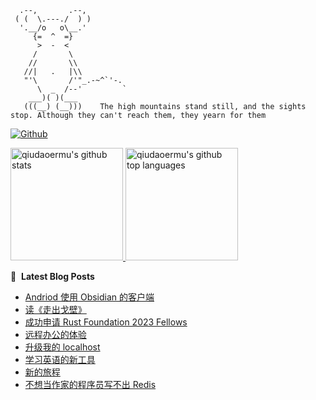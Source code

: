 ```
  .--,       .--,
 ( (  \.---./  ) )
  '.__/o   o\__.'
     {=  ^  =}
      >  -  <
     /       \
    //       \\
   //|   .   |\\
   "'\       /'"_.-~^`'-.
      \  _  /--'         `
    ___)( )(___
   (((__) (__)))    The high mountains stand still, and the sights stop. Although they can't reach them, they yearn for them
```

[![Github](https://img.shields.io/github/followers/qiudaoermu?label=Follow&style=social)](https://github.com/qiudaoermu)

<a href="https://github.com/qiudaoermu">
  <img height="180em" src="https://github-readme-stats.vercel.app/api?username=qiudaoermu&show_icons=true&count_private=true" alt="qiudaoermu's github stats" />
  <img height="180em" src="https://github-readme-stats.vercel.app/api/top-langs/?username=qiudaoermu&layout=compact" alt="qiudaoermu's github top languages" />
</a>
<br/>

<!--
** qiudaoermu / qiudaoermu ** is a ✨ _special_ ✨ repository because its`README.md`(this file) appears on your GitHub profile.

Here are some ideas to get you started:

  - 🔭 I’m currently working on ...
- 🌱 I’m currently learning ...
- 👯 I’m looking to collaborate on ...
- 🤔 I’m looking for help with ...
- 💬 Ask me about ...
- 📫 How to reach me: ...
- 😄 Pronouns: ...
- ⚡ Fun fact: ...
-->

📕 &nbsp;**Latest Blog Posts**

<!-- BLOG-POST-LIST:START -->
- [Andriod 使用 Obsidian 的客户端](http://catcoding.me/p/obsidian-andriod-client-sync-git/)
- [读《走出戈壁》](http://catcoding.me/p/out-of-the-gobi/)
- [成功申请 Rust Foundation 2023 Fellows](http://catcoding.me/p/rust-foundation-fellows/)
- [远程办公的体验](http://catcoding.me/p/remote-work/)
- [升级我的 localhost](http://catcoding.me/p/upgrade-my-dev-tools/)
- [学习英语的新工具](http://catcoding.me/p/new_english_tools/)
- [新的旅程](http://catcoding.me/p/new-journey/)
- [不想当作家的程序员写不出 Redis](http://catcoding.me/p/redis-antriez/)
<!-- BLOG-POST-LIST:END -->


